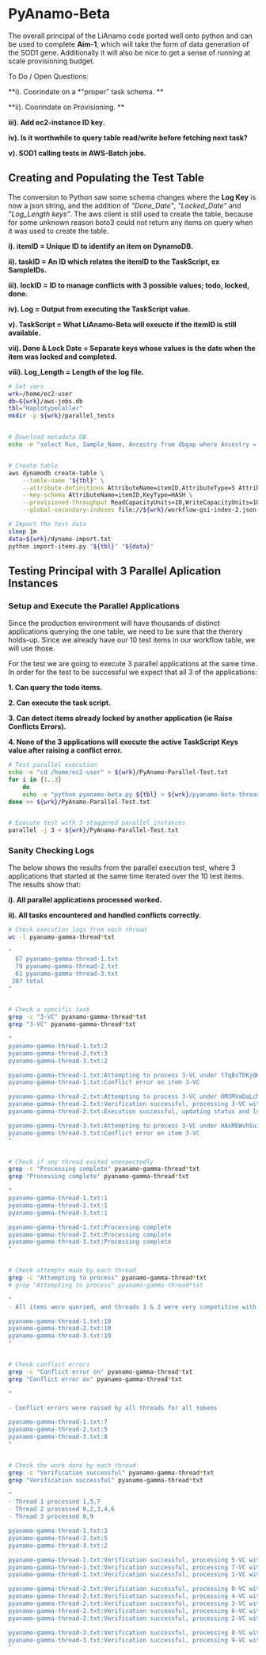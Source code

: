 # PyAnamo-Beta
The overall principal of the LiAnamo code ported well onto python and can be used to complete **Aim-1**, which will take the form of data generation of the SOD1 gene. Additionally it will also be nice to get a sense of running at scale provisioning budget.

To Do / Open Questions:

**i). Coorindate on a *"proper" task schema. **

**ii). Coorindate on Provisioning. **

**iii). Add ec2-instance ID key.**

**iv). Is it worthwhile to query table read/write before fetching next task?**

**v). SOD1 calling tests in AWS-Batch jobs.**


## Creating and Populating the Test Table
The conversion to Python saw some schema changes where the **Log Key** is now a json string, and the addition of *"Done_Date"*, *"Locked_Date"* and *"Log_Length keys"*. The aws client is still used to create the table, because for some unknown reason boto3 could not return any items on query when it was used to create the table.

**i). itemID = Unique ID to identify an item on DynamoDB.**

**ii). taskID = An ID which relates the itemID to the TaskScript, ex SampleIDs.**

**iii). lockID = ID to manage conflicts with 3 possible values; todo, locked, done.**

**iv). Log = Output from executing the TaskScript value.**

**v). TaskScript = What LiAnamo-Beta will exeucte if the itemID is still available.**

**vii). Done & Lock Date = Separate keys whose values is the date when the item was locked and completed.**

**viii). Log_Length = Length of the log file.**


```bash
# Set vars
wrk=/home/ec2-user
db=${wrk}/aws-jobs.db
tbl="HaplotypeCaller"
mkdir -p ${wrk}/parallel_tests


# Download metadata DB
echo -e "select Run, Sample_Name, Ancestry from dbgap where Ancestry = 'EU' order by random() limit 10;" | sqlite3 ${db} > ${wrk}/dynamo-import.txt


# Create table
aws dynamodb create-table \
    --table-name "${tbl}" \
    --attribute-definitions AttributeName=itemID,AttributeType=S AttributeName=taskID,AttributeType=S AttributeName=Log_Length,AttributeType=S AttributeName=TaskScript,AttributeType=S AttributeName=ID_Index,AttributeType=S AttributeName=lockID,AttributeType=S AttributeName=Log,AttributeType=S AttributeName=Lock_Date,AttributeType=S AttributeName=Done_Date,AttributeType=S \
    --key-schema AttributeName=itemID,KeyType=HASH \
    --provisioned-throughput ReadCapacityUnits=10,WriteCapacityUnits=10 \
    --global-secondary-indexes file://${wrk}/workflow-gsi-index-2.json

# Import the test data
sleep 1m
data=${wrk}/dynamo-import.txt
python import-items.py "${tbl}" "${data}"

```


## Testing Principal with 3 Parallel Aplication Instances

### Setup and Execute the Parallel Applications
Since the production environment will have thousands of distinct applications querying the one table, we need to be sure that the therory holds-up. Since we already have our 10 test items in our workflow table, we will use those.

For the test we are going to execute 3 parallel applications at the same time. In order for the test to be successful we expect that all 3 of the applications:


**1. Can query the todo items.**

**2. Can execute the task script.**

**3. Can detect items already locked by another application (ie Raise Conflicts Errors).**

**4. None of the 3 applications will execute the active TaskScript Keys value after raising a conflict error.**


```bash
# Test parallel execution
echo -e "cd /home/ec2-user" > ${wrk}/PyAnamo-Parallel-Test.txt
for i in {1..3}
	do
	echo -e "python pyanamo-beta.py ${tbl} > ${wrk}/pyanamo-beta-thread-${i}.txt"
done >> ${wrk}/PyAnamo-Parallel-Test.txt


# Execute test with 3 staggered parallel instances
parallel -j 3 < ${wrk}/PyAnamo-Parallel-Test.txt
```


### Sanity Checking Logs
The below shows the results from the parallel execution test, where 3 applications that started at the same time iterated over the 10 test items. The results show that:

**i). All parallel applications processed worked.**

**ii). All tasks encountered and handled conflicts correctly.**

```bash
# Check execution logs from each thread
wc -l pyanamo-gamma-thread*txt

"
  67 pyanamo-gamma-thread-1.txt
  79 pyanamo-gamma-thread-2.txt
  61 pyanamo-gamma-thread-3.txt
 207 total
"


# Check a specific task
grep -c "3-VC" pyanamo-gamma-thread*txt
grep "3-VC" pyanamo-gamma-thread*txt

"
pyanamo-gamma-thread-1.txt:2
pyanamo-gamma-thread-2.txt:3
pyanamo-gamma-thread-3.txt:2

pyanamo-gamma-thread-1.txt:Attempting to process 3-VC under tTqBsTDKjQHXSdz2LBwGdGjNiXVDrw
pyanamo-gamma-thread-1.txt:Conflict error on item 3-VC

pyanamo-gamma-thread-2.txt:Attempting to process 3-VC under OM3MVaDaLcNlebJPd8rsBGqJWRr2y9
pyanamo-gamma-thread-2.txt:Verification successful, processing 3-VC with seq 7
pyanamo-gamma-thread-2.txt:Execution successful, updating status and logs for 3-VC

pyanamo-gamma-thread-3.txt:Attempting to process 3-VC under HAsMEWvhSuijDg6gDLIX3mF7OcQ9zh
pyanamo-gamma-thread-3.txt:Conflict error on item 3-VC
"


# Check if any thread exited unexpectedly
grep -c "Processing complete" pyanamo-gamma-thread*txt
grep "Processing complete" pyanamo-gamma-thread*txt

"
pyanamo-gamma-thread-1.txt:1
pyanamo-gamma-thread-2.txt:1
pyanamo-gamma-thread-3.txt:1

pyanamo-gamma-thread-1.txt:Processing complete
pyanamo-gamma-thread-2.txt:Processing complete
pyanamo-gamma-thread-3.txt:Processing complete
"


# Check attempts made by each thread
grep -c "Attempting to process" pyanamo-gamma-thread*txt
# grep "Attempting to process" pyanamo-gamma-thread*txt

"
- All items were queried, and threads 1 & 3 were very competitive with each other

pyanamo-gamma-thread-1.txt:10
pyanamo-gamma-thread-2.txt:10
pyanamo-gamma-thread-3.txt:10
"


# Check conflict errors
grep -c "Conflict error on" pyanamo-gamma-thread*txt
grep "Conflict error on" pyanamo-gamma-thread*txt

"

- Conflict errors were raised by all threads for all tokens

pyanamo-gamma-thread-1.txt:7
pyanamo-gamma-thread-2.txt:5
pyanamo-gamma-thread-3.txt:8
"


# Check the work done by each thread
grep -c "Verification successful" pyanamo-gamma-thread*txt
grep "Verification successful" pyanamo-gamma-thread*txt

"
- Thread 1 processed 1,5,7 
- Thread 2 processed 0,2,3,4,6
- Thread 3 processed 8,9

pyanamo-gamma-thread-1.txt:3
pyanamo-gamma-thread-2.txt:5
pyanamo-gamma-thread-3.txt:2

pyanamo-gamma-thread-1.txt:Verification successful, processing 5-VC with seq 10
pyanamo-gamma-thread-1.txt:Verification successful, processing 7-VC with seq 12
pyanamo-gamma-thread-1.txt:Verification successful, processing 1-VC with seq 22

pyanamo-gamma-thread-2.txt:Verification successful, processing 0-VC with seq 14
pyanamo-gamma-thread-2.txt:Verification successful, processing 4-VC with seq 12
pyanamo-gamma-thread-2.txt:Verification successful, processing 3-VC with seq 7
pyanamo-gamma-thread-2.txt:Verification successful, processing 6-VC with seq 25
pyanamo-gamma-thread-2.txt:Verification successful, processing 2-VC with seq 5

pyanamo-gamma-thread-3.txt:Verification successful, processing 8-VC with seq 10
pyanamo-gamma-thread-3.txt:Verification successful, processing 9-VC with seq 24
"
```

